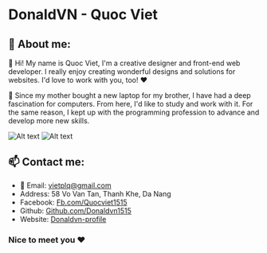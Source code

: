 <!---
DonaldVN1515/DonaldVN1515 is a ✨ special ✨ repository because its `README.md` (this file) appears on your GitHub profile.
You can click the Preview link to take a look at your changes.
--->
# DonaldVN - Quoc Viet

## 💞️ About me:
👋 Hi! My name is Quoc Viet, I'm a creative designer and front-end web developer. I really enjoy creating wonderful designs and solutions for websites. I'd love to work with you, too! ❤️

🌱 Since my mother bought a new laptop for my brother, I have had a deep fascination for computers. From here, I'd like to study and work with it. For the same reason, I kept up with the programming profession to advance and develop more new skills.

![Alt text](https://media0.giphy.com/media/L8K62iTDkzGX6/giphy.gif)
![Alt text](https://cdn.dribbble.com/users/2287419/screenshots/14115184/media/7c632f195496c28994cc7453fe6c76d2.gif)

## 📫 Contact me: 
- 📧 Email: vietplq@gmail.com
- Address: 58 Vo Van Tan, Thanh Khe, Da Nang
- Facebook: [Fb.com/Quocviet1515](https://www.facebook.com/QuocViet1515/)
- Github: [Github.com/Donaldvn1515](https://github.com/DonaldVN1515)
- Website: [Donaldvn-profile](https://donaldvn-profile.vercel.app/)

### Nice to meet you ❤️
